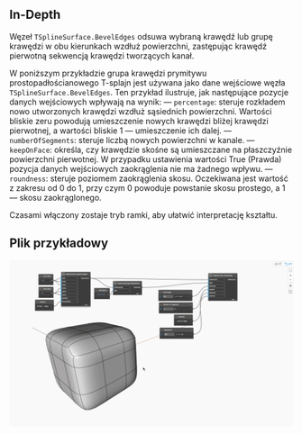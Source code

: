## In-Depth
Węzeł `TSplineSurface.BevelEdges` odsuwa wybraną krawędź lub grupę krawędzi w obu kierunkach wzdłuż powierzchni, zastępując krawędź pierwotną sekwencją krawędzi tworzących kanał.

W poniższym przykładzie grupa krawędzi prymitywu prostopadłościanowego T-splajn jest używana jako dane wejściowe węzła `TSplineSurface.BevelEdges`. Ten przykład ilustruje, jak następujące pozycje danych wejściowych wpływają na wynik:
— `percentage`: steruje rozkładem nowo utworzonych krawędzi wzdłuż sąsiednich powierzchni. Wartości bliskie zeru powodują umieszczenie nowych krawędzi bliżej krawędzi pierwotnej, a wartości bliskie 1 — umieszczenie ich dalej.
— `numberOfSegments`: steruje liczbą nowych powierzchni w kanale.
— `keepOnFace`: określa, czy krawędzie skośne są umieszczane na płaszczyźnie powierzchni pierwotnej. W przypadku ustawienia wartości True (Prawda) pozycja danych wejściowych zaokrąglenia nie ma żadnego wpływu.
— `roundness`: steruje poziomem zaokrąglenia skosu. Oczekiwana jest wartość z zakresu od 0 do 1, przy czym 0 powoduje powstanie skosu prostego, a 1 — skosu zaokrąglonego.

Czasami włączony zostaje tryb ramki, aby ułatwić interpretację kształtu.


## Plik przykładowy

![Example](./Autodesk.DesignScript.Geometry.TSpline.TSplineSurface.BevelEdges_img.gif)
